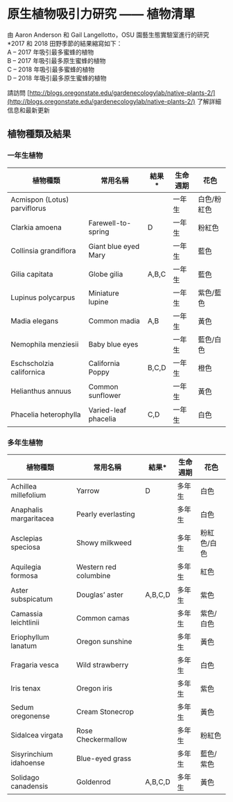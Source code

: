 # 原生植物吸引力研究 —— 植物清單  
由 Aaron Anderson 和 Gail Langellotto，OSU 園藝生態實驗室進行的研究  
*2017 和 2018 田野季節的結果縮寫如下：  
A – 2017 年吸引最多蜜蜂的植物  
B – 2017 年吸引最多原生蜜蜂的植物  
C – 2018 年吸引最多蜜蜂的植物  
D – 2018 年吸引最多原生蜜蜂的植物  

請訪問 [http://blogs.oregonstate.edu/gardenecologylab/native-plants-2/](http://blogs.oregonstate.edu/gardenecologylab/native-plants-2/) 了解詳細信息和最新更新  

## 植物種類及結果  
### 一年生植物  
| 植物種類 | 常用名稱 | 結果* | 生命週期 | 花色 |  
|-----------|----------|--------|-----------|-------|  
| Acmispon (Lotus) parviflorus |   |   | 一年生 | 白色/粉紅色 |  
| Clarkia amoena | Farewell-to-spring | D | 一年生 | 粉紅色 |  
| Collinsia grandiflora | Giant blue eyed Mary |   | 一年生 | 藍色 |  
| Gilia capitata | Globe gilia | A,B,C | 一年生 | 藍色 |  
| Lupinus polycarpus | Miniature lupine |   | 一年生 | 紫色/藍色 |  
| Madia elegans | Common madia | A,B | 一年生 | 黃色 |  
| Nemophila menziesii | Baby blue eyes |   | 一年生 | 藍色/白色 |  
| Eschscholzia californica | California Poppy | B,C,D | 一年生 | 橙色 |  
| Helianthus annuus | Common sunflower |   | 一年生 | 黃色 |  
| Phacelia heterophylla | Varied-leaf phacelia | C,D | 一年生 | 白色 |  

### 多年生植物  
| 植物種類 | 常用名稱 | 結果* | 生命週期 | 花色 |  
|-----------|----------|--------|-----------|-------|  
| Achillea millefolium | Yarrow | D | 多年生 | 白色 |  
| Anaphalis margaritacea | Pearly everlasting |   | 多年生 | 白色 |  
| Asclepias speciosa | Showy milkweed |   | 多年生 | 粉紅色/白色 |  
| Aquilegia formosa | Western red columbine |   | 多年生 | 紅色 |  
| Aster subspicatum | Douglas’ aster | A,B,C,D | 多年生 | 紫色 |  
| Camassia leichtlinii | Common camas |   | 多年生 | 紫色/白色 |  
| Eriophyllum lanatum | Oregon sunshine |   | 多年生 | 黃色 |  
| Fragaria vesca | Wild strawberry |   | 多年生 | 白色 |  
| Iris tenax | Oregon iris |   | 多年生 | 紫色 |  
| Sedum oregonense | Cream Stonecrop |   | 多年生 | 黃色 |  
| Sidalcea virgata | Rose Checkermallow |   | 多年生 | 粉紅色 |  
| Sisyrinchium idahoense | Blue-eyed grass |   | 多年生 | 藍色/紫色 |  
| Solidago canadensis | Goldenrod | A,B,C,D | 多年生 | 黃色 |